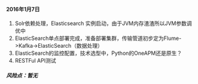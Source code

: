#### 2016年1月7日

1. Solr依赖处理，Elasticsearch 实例启动，由于JVM内存渣渣所以JVM参数调优中
2. ElasticSearch单点部署完成，准备部署集群，传输管道初步定为Flume->Kafka->ElasticSearch（数据处理）
3. ElasticSearch的监控配置，技术选型中，Python的OneAPM还是原生？
4. RESTFul API测试

##### 风险点：暂无

